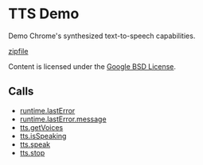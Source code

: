 
TTS Demo
=======

Demo Chrome's synthesized text-to-speech capabilities.

[zipfile](http://developer.chrome.com/extensions/examples/extensions/ttsdemo.zip)

Content is licensed under the [Google BSD License](http://code.google.com/google_bsd_license.html).

Calls
-----

* [runtime.lastError](http://developer.chrome.com/extensions/runtime.html#property-lastError)
* [runtime.lastError.message](http://developer.chrome.com/extensions/runtime.html#property-lastError-message)
* [tts.getVoices](http://developer.chrome.com/extensions/tts.html#method-getVoices)
* [tts.isSpeaking](http://developer.chrome.com/extensions/tts.html#method-isSpeaking)
* [tts.speak](http://developer.chrome.com/extensions/tts.html#method-speak)
* [tts.stop](http://developer.chrome.com/extensions/tts.html#method-stop)